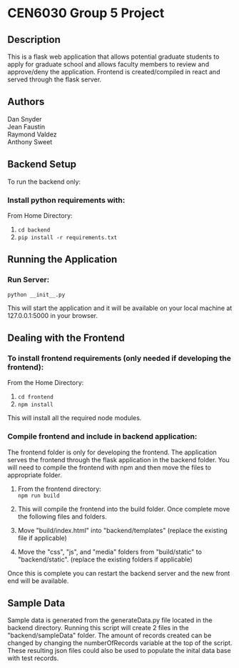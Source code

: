 # CEN6030 Group 5 Project

## Description
This is a flask web application that allows potential graduate students to apply for graduate school and allows faculty members to review and approve/deny the application.  Frontend is created/compiled in react and served through the flask server.

## Authors
Dan Snyder  
Jean Faustin  
Raymond Valdez   
Anthony Sweet  

## Backend Setup
To run the backend only:

### Install python requirements with:

From Home Directory:
1. `cd backend`  
2. `pip install -r requirements.txt`  

## Running the Application

### Run Server:
`python __init__.py`  

This will start the application and it will be available on your local machine at 127.0.0.1:5000 in your browser.  

## Dealing with the Frontend

### To install frontend requirements (only needed if developing the frontend):

From the Home Directory:  
1. `cd frontend`  
2. `npm install`  

This will install all the required node modules.

### Compile frontend and include in backend application:

The frontend folder is only for developing the frontend.  The application serves the frontend through the flask application in the backend folder. You will need to compile the frontend with npm and then move the files to appropriate folder.  

1. From the frontend directory:  
`npm run build`  

2. This will compile the frontend into the build folder.  Once complete move the following files and folders.  

3. Move "build/index.html" into "backend/templates" (replace the existing file if applicable)  

4. Move the "css", "js", and "media" folders from "build/static" to "backend/static". (replace the existing folders if applicable)  

Once this is complete you can restart the backend server and the new front end will be available.  


## Sample Data

Sample data is generated from the generateData.py file located in the backend directory.  Running this script will create 2 files in the "backend/sampleData" folder. The amount of records created can be changed by changing the numberOfRecords variable at the top of the script.  These resulting json files could also be used to populate the inital data base with test records.  

